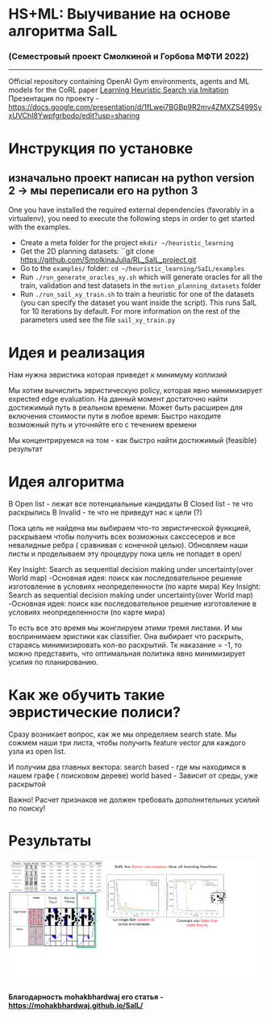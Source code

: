 # HS+ML: Выучивание на основе алгоритма SaIL
### (Семестровый проект Смолкиной и Горбова МФТИ 2022)
**********

Official repository containing OpenAI Gym environments, agents and ML models for the CoRL paper [Learning Heuristic Search via Imitation](https://arxiv.org/pdf/1707.03034.pdf)
Презентация по проекту - https://docs.google.com/presentation/d/1fLwei7BGBp9R2mv4ZMXZS499SyxUVChI8Ywpfgrbodo/edit?usp=sharing

# Инструкция по установке
## изначально проект написан на python version 2 -> мы переписали его на python 3
One you have installed the required external dependencies (favorably in a virtualenv), you need to execute the following steps in order to get started with the examples.

 - Create a meta folder for the project ``mkdir ~/heuristic_learning `` 
 - Get the 2D planning datasets: ``git clone  https://github.com/SmolkinaJulia/RL_SaIL_project.git
 - Go to the ``examples/`` folder: ``cd ~/heuristic_learning/SaIL/examples``
 - Run ``./run_generate_oracles_xy.sh`` which will generate oracles for all the train, validation and test datasets in the ``motion_planning_datasets`` folder
 - Run ``./run_sail_xy_train.sh`` to train a heuristic for one of the datasets (you can specify the dataset you want inside the script). This runs SaIL for 10 iterations by default. For more information on the rest of the parameters used see the file ``sail_xy_train.py`` 

# Идея и реализация
Нам нужна эвристика которая приведет к минимуму коллизий

Мы хотим вычислить эвристическую policy, которая явно минимизирует expected edge evaluation.
На данный момент достаточно найти достижимый путь в реальном времени.
Может быть расширен для включения стоимости пути в любое время:
Быстро находите возможный путь и уточняйте его с течением времени

 Мы концентрируемся на том - как быстро найти достижимый (feasible) результат


# Идея алгоритма
В Open list - лежат все потенциальные кандидаты
В Closed list -  те что раскрылись
В Invalid - те что не приведут нас к цели (?)

Пока цель не найдена мы выбираем что-то эвристической функцией, раскрываем чтобы получить всех возможных сакссесеров и все невалидные ребра ( сравнивая с конечной целью).
Обновляем наши листы и проделываем эту процедуру пока цель не попадет в open/

Key Insight: Search as sequential decision making under uncertainty(over World map) -Основная идея: поиск как последовательное решение
изготовление в условиях неопределенности (по карте мира)
Key Insight: Search as sequential decision making under uncertainty(over World map) -Основная идея: поиск как последовательное решение
изготовление в условиях неопределенности (по карте мира)

То есть все это время мы жонглируем этими тремя листами.
И мы воспринимаем эристики как classifier. Она выбирает что раскрыть, стараясь минимизировать кол-во раскрытий. Тк наказание = -1, то можно представить, что оптимальная политика явно минимизирует усилия по планированию.

# Как же обучить такие эвристические полиси?

Сразу возникает вопрос, как же мы определяем search state.
Мы сожмем наши три листа, чтобы получить feature vector для каждого узла из open list.

И получим два главных вектора: 
search based - где мы находимся в нашем графе ( поисковом дереве)
world based - Зависит от среды, уже раскрытой 

Важно! Расчет признаков не должен требовать дополнительных усилий по поиску!



# Результаты 
![Часть результатов](https://github.com/SmolkinaJulia/RL_SaIL_project/blob/6082e8e945925d7a3d803a44eb474a63f8c918a7/%D1%81%D1%80%D0%B0%D0%B2%D0%BD%D0%B5%D0%BD%D0%B8%D0%B5%20%D1%81%20%D0%B0%D0%BB%D0%B3%D0%BE%D1%80%D0%B8%D1%82%D0%BC%D0%B0%D0%BC%D0%B8.png)

#### Благодарность mohakbhardwaj его статья - https://mohakbhardwaj.github.io/SaIL/
